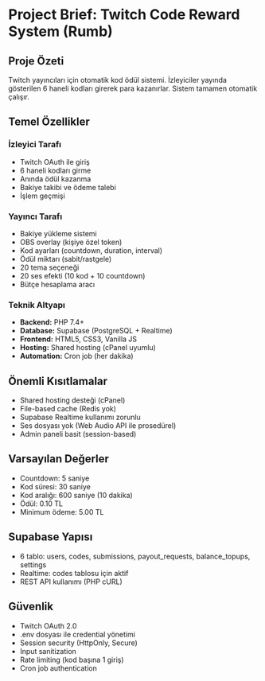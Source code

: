 # Project Brief: Twitch Code Reward System (Rumb)

## Proje Özeti

Twitch yayıncıları için otomatik kod ödül sistemi. İzleyiciler yayında gösterilen 6 haneli kodları girerek para kazanırlar. Sistem tamamen otomatik çalışır.

## Temel Özellikler

### İzleyici Tarafı

- Twitch OAuth ile giriş
- 6 haneli kodları girme
- Anında ödül kazanma
- Bakiye takibi ve ödeme talebi
- İşlem geçmişi

### Yayıncı Tarafı

- Bakiye yükleme sistemi
- OBS overlay (kişiye özel token)
- Kod ayarları (countdown, duration, interval)
- Ödül miktarı (sabit/rastgele)
- 20 tema seçeneği
- 20 ses efekti (10 kod + 10 countdown)
- Bütçe hesaplama aracı

### Teknik Altyapı

- **Backend:** PHP 7.4+
- **Database:** Supabase (PostgreSQL + Realtime)
- **Frontend:** HTML5, CSS3, Vanilla JS
- **Hosting:** Shared hosting (cPanel uyumlu)
- **Automation:** Cron job (her dakika)

## Önemli Kısıtlamalar

- Shared hosting desteği (cPanel)
- File-based cache (Redis yok)
- Supabase Realtime kullanımı zorunlu
- Ses dosyası yok (Web Audio API ile prosedürel)
- Admin paneli basit (session-based)

## Varsayılan Değerler

- Countdown: 5 saniye
- Kod süresi: 30 saniye
- Kod aralığı: 600 saniye (10 dakika)
- Ödül: 0.10 TL
- Minimum ödeme: 5.00 TL

## Supabase Yapısı

- 6 tablo: users, codes, submissions, payout_requests, balance_topups, settings
- Realtime: codes tablosu için aktif
- REST API kullanımı (PHP cURL)

## Güvenlik

- Twitch OAuth 2.0
- .env dosyası ile credential yönetimi
- Session security (HttpOnly, Secure)
- Input sanitization
- Rate limiting (kod başına 1 giriş)
- Cron job authentication

